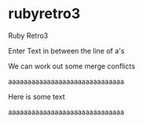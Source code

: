 rubyretro3
==========

Ruby Retro3


Enter Text in between the line of a's

We can work out some merge conflicts

aaaaaaaaaaaaaaaaaaaaaaaaaaaaaa

Here is some text

aaaaaaaaaaaaaaaaaaaaaaaaaaaaaa
